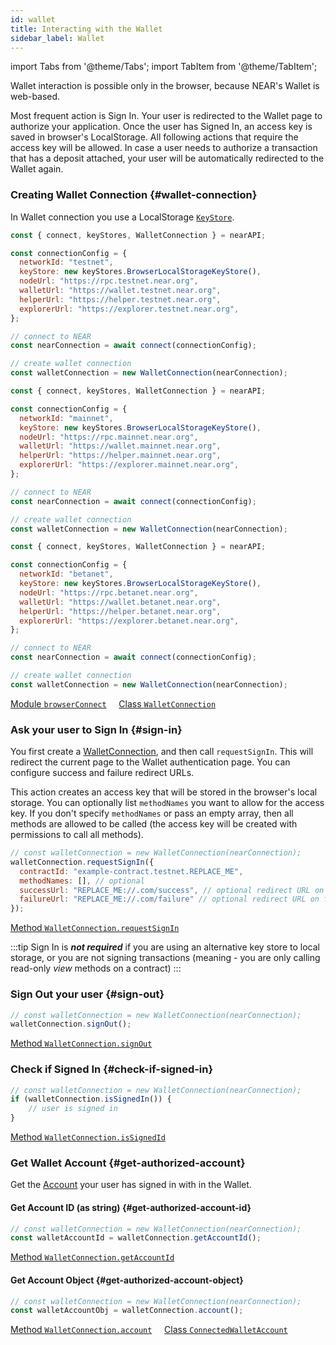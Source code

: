 ```yaml
---
id: wallet
title: Interacting with the Wallet
sidebar_label: Wallet
---
```


import Tabs from '@theme/Tabs';
import TabItem from '@theme/TabItem';


Wallet interaction is possible only in the browser, because NEAR's Wallet is web-based.

Most frequent action is Sign In. Your user is redirected to the Wallet page to authorize your application.
Once the user has Signed In, an access key is saved in browser's LocalStorage.
All following actions that require the access key will be allowed.
In case a user needs to authorize a transaction that has a deposit attached, your user will be automatically    redirected to the Wallet again.

### Creating Wallet Connection {#wallet-connection}

In Wallet connection you use a LocalStorage [`KeyStore`](/tools/near-api-js/quick-reference#key-store).

<Tabs>
<TabItem value="testnet" label="TestNet" default>

```js
const { connect, keyStores, WalletConnection } = nearAPI;

const connectionConfig = {
  networkId: "testnet",
  keyStore: new keyStores.BrowserLocalStorageKeyStore(),
  nodeUrl: "https://rpc.testnet.near.org",
  walletUrl: "https://wallet.testnet.near.org",
  helperUrl: "https://helper.testnet.near.org",
  explorerUrl: "https://explorer.testnet.near.org",
};

// connect to NEAR
const nearConnection = await connect(connectionConfig);

// create wallet connection
const walletConnection = new WalletConnection(nearConnection);
```

</TabItem>
<TabItem value="mainnet" label="MainNet">

```js
const { connect, keyStores, WalletConnection } = nearAPI;

const connectionConfig = {
  networkId: "mainnet",
  keyStore: new keyStores.BrowserLocalStorageKeyStore(),
  nodeUrl: "https://rpc.mainnet.near.org",
  walletUrl: "https://wallet.mainnet.near.org",
  helperUrl: "https://helper.mainnet.near.org",
  explorerUrl: "https://explorer.mainnet.near.org",
};

// connect to NEAR
const nearConnection = await connect(connectionConfig);

// create wallet connection
const walletConnection = new WalletConnection(nearConnection);
```

</TabItem>
<TabItem value="betanet" label="BetaNet">

```js
const { connect, keyStores, WalletConnection } = nearAPI;

const connectionConfig = {
  networkId: "betanet",
  keyStore: new keyStores.BrowserLocalStorageKeyStore(),
  nodeUrl: "https://rpc.betanet.near.org",
  walletUrl: "https://wallet.betanet.near.org",
  helperUrl: "https://helper.betanet.near.org",
  explorerUrl: "https://explorer.betanet.near.org",
};

// connect to NEAR
const nearConnection = await connect(connectionConfig);

// create wallet connection
const walletConnection = new WalletConnection(nearConnection);
```

</TabItem>
</Tabs>

[<span class="typedoc-icon typedoc-icon-module"></span> Module `browserConnect`](https://near.github.io/near-api-js/modules/browserConnect)
&nbsp;&nbsp;&nbsp;
[<span class="typedoc-icon typedoc-icon-class"></span> Class `WalletConnection`](https://near.github.io/near-api-js/classes/walletAccount.WalletConnection)

### Ask your user to Sign In {#sign-in}

You first create a [WalletConnection](#wallet-connection), and then call `requestSignIn`.
This will redirect the current page to the Wallet authentication page.
You can configure success and failure redirect URLs.

This action creates an access key that will be stored in the browser's local storage.
You can optionally list `methodNames` you want to allow for the access key.
If you don't specify `methodNames` or pass an empty array, then all methods are allowed to be called (the access key will be created with permissions to call all methods).

```js
// const walletConnection = new WalletConnection(nearConnection);
walletConnection.requestSignIn({
  contractId: "example-contract.testnet.REPLACE_ME",
  methodNames: [], // optional
  successUrl: "REPLACE_ME://.com/success", // optional redirect URL on success
  failureUrl: "REPLACE_ME://.com/failure" // optional redirect URL on failure
});
```

[<span class="typedoc-icon typedoc-icon-method"></span> Method `WalletConnection.requestSignIn`](https://near.github.io/near-api-js/classes/walletAccount.WalletConnection#requestsignin)

:::tip
Sign In is **_not required_** if you are using an alternative key store to local storage, or you are not signing transactions (meaning - you are only calling read-only _view_ methods on a contract)
:::

### Sign Out your user {#sign-out}

```js
// const walletConnection = new WalletConnection(nearConnection);
walletConnection.signOut();
```

[<span class="typedoc-icon typedoc-icon-method"></span> Method `WalletConnection.signOut`](https://near.github.io/near-api-js/classes/walletAccount.WalletConnection#signout)

### Check if Signed In {#check-if-signed-in}

```js
// const walletConnection = new WalletConnection(nearConnection);
if (walletConnection.isSignedIn()) {
	// user is signed in
}
```

[<span class="typedoc-icon typedoc-icon-method"></span> Method `WalletConnection.isSignedId`](https://near.github.io/near-api-js/classes/walletAccount.WalletConnection#issignedin)

### Get Wallet Account {#get-authorized-account}

Get the [Account](naj-account.md) your user has signed in with in the Wallet.

#### Get Account ID (as string) {#get-authorized-account-id}

```js
// const walletConnection = new WalletConnection(nearConnection);
const walletAccountId = walletConnection.getAccountId();
```
[<span class="typedoc-icon typedoc-icon-method"></span> Method `WalletConnection.getAccountId`](https://near.github.io/near-api-js/classes/walletAccount.WalletConnection#getaccountid)

#### Get Account Object {#get-authorized-account-object}

```js
// const walletConnection = new WalletConnection(nearConnection);
const walletAccountObj = walletConnection.account();
```

[<span class="typedoc-icon typedoc-icon-method"></span> Method `WalletConnection.account`](https://near.github.io/near-api-js/classes/walletAccount.WalletConnection#account)
&nbsp;&nbsp;&nbsp;
[<span class="typedoc-icon typedoc-icon-class"></span> Class `ConnectedWalletAccount`](https://near.github.io/near-api-js/classes/walletaccount.connectedwalletaccount.html)
